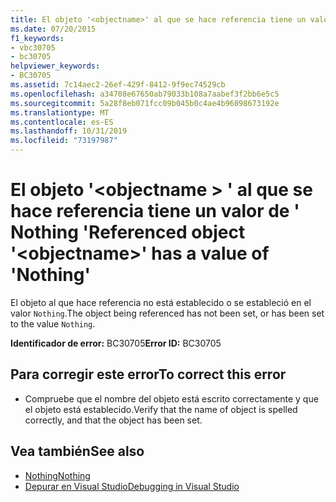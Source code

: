 ```yaml
---
title: El objeto '<objectname>' al que se hace referencia tiene un valor de ' Nothing '
ms.date: 07/20/2015
f1_keywords:
- vbc30705
- bc30705
helpviewer_keywords:
- BC30705
ms.assetid: 7c14aec2-26ef-429f-8412-9f9ec74529cb
ms.openlocfilehash: a34708e67650ab79033b108a7aabef3f2bb6e5c5
ms.sourcegitcommit: 5a28f8eb071fcc09b045b0c4ae4b96898673192e
ms.translationtype: MT
ms.contentlocale: es-ES
ms.lasthandoff: 10/31/2019
ms.locfileid: "73197987"
---
```

# <a name="referenced-object-objectname-has-a-value-of-nothing"></a><span data-ttu-id="b6f0c-102">El objeto '\<objectname > ' al que se hace referencia tiene un valor de ' Nothing '</span><span class="sxs-lookup"><span data-stu-id="b6f0c-102">Referenced object '\<objectname>' has a value of 'Nothing'</span></span>
<span data-ttu-id="b6f0c-103">El objeto al que hace referencia no está establecido o se estableció en el valor `Nothing`.</span><span class="sxs-lookup"><span data-stu-id="b6f0c-103">The object being referenced has not been set, or has been set to the value `Nothing`.</span></span>  
  
 <span data-ttu-id="b6f0c-104">**Identificador de error:** BC30705</span><span class="sxs-lookup"><span data-stu-id="b6f0c-104">**Error ID:** BC30705</span></span>  
  
## <a name="to-correct-this-error"></a><span data-ttu-id="b6f0c-105">Para corregir este error</span><span class="sxs-lookup"><span data-stu-id="b6f0c-105">To correct this error</span></span>  
  
- <span data-ttu-id="b6f0c-106">Compruebe que el nombre del objeto está escrito correctamente y que el objeto está establecido.</span><span class="sxs-lookup"><span data-stu-id="b6f0c-106">Verify that the name of object is spelled correctly, and that the object has been set.</span></span>  
  
## <a name="see-also"></a><span data-ttu-id="b6f0c-107">Vea también</span><span class="sxs-lookup"><span data-stu-id="b6f0c-107">See also</span></span>

- [<span data-ttu-id="b6f0c-108">Nothing</span><span class="sxs-lookup"><span data-stu-id="b6f0c-108">Nothing</span></span>](../../visual-basic/language-reference/nothing.md)
- [<span data-ttu-id="b6f0c-109">Depurar en Visual Studio</span><span class="sxs-lookup"><span data-stu-id="b6f0c-109">Debugging in Visual Studio</span></span>](/visualstudio/debugger/debugger-feature-tour)
